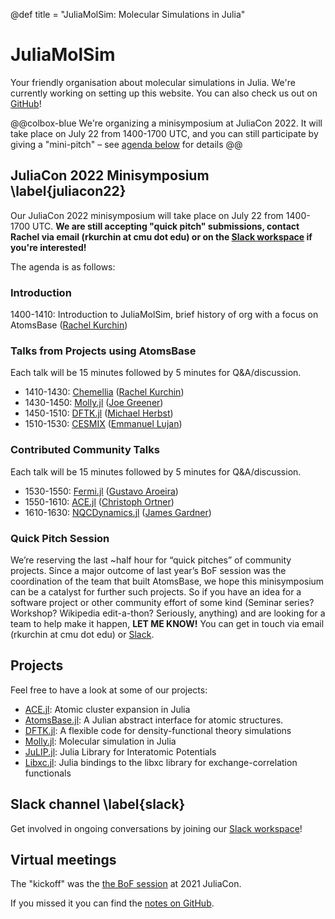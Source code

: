 @def title = "JuliaMolSim: Molecular Simulations in Julia"

# JuliaMolSim

Your friendly organisation about molecular simulations in Julia.
We're currently working on setting up this website. You can also check us out on [GitHub](https://github.com/JuliaMolSim)!

@@colbox-blue
We're organizing a minisymposium at JuliaCon 2022. It will take place on July 22 from 1400-1700 UTC, and you can still participate by giving a "mini-pitch" – see [agenda below](#juliacon22) for details
@@

## JuliaCon 2022 Minisymposium \label{juliacon22}
Our JuliaCon 2022 minisymposium will take place on July 22 from 1400-1700 UTC. **We are still accepting "quick pitch" submissions, contact Rachel via email (rkurchin at cmu dot edu) or on the [Slack workspace](#slack) if you're interested!**

The agenda is as follows:

### Introduction
1400-1410: Introduction to JuliaMolSim, brief history of org with a focus on AtomsBase ([Rachel Kurchin](https://rkurchin.github.io))

### Talks from Projects using AtomsBase
Each talk will be 15 minutes followed by 5 minutes for Q&A/discussion.

* 1410-1430: [Chemellia](https://www.chemellia.org) ([Rachel Kurchin](https://rkurchin.github.io))
* 1430-1450: [Molly.jl](https://juliamolsim.github.io/Molly.jl/stable/) ([Joe Greener](http://jgreener64.github.io))
* 1450-1510: [DFTK.jl](https://docs.dftk.org/stable/) ([Michael Herbst](https://michael-herbst.com))
* 1510-1530: [CESMIX](https://computing.mit.edu/cesmix/) ([Emmanuel Lujan](https://www.emmanuellujan.com))

### Contributed Community Talks
Each talk will be 15 minutes followed by 5 minutes for Q&A/discussion.

* 1530-1550: [Fermi.jl](https://fermiqc.github.io/Fermi.jl/dev/) ([Gustavo Aroeira](https://github.com/gustavojra))
* 1550-1610: [ACE.jl](https://acesuit.github.io/ACE.jl/dev/) ([Christoph Ortner](https://personal.math.ubc.ca/~ortner/))
* 1610-1630: [NQCDynamics.jl](https://nqcd.github.io/NQCDynamics.jl/dev/) ([James Gardner](https://warwick.ac.uk/fac/sci/chemistry/research/maurer/maurergroup/people/james/))

### Quick Pitch Session
We’re reserving the last ~half hour for “quick pitches” of community projects. Since a major outcome of last year’s BoF session was the coordination of the team that built AtomsBase, we hope this minisymposium can be a catalyst for further such projects. So if you have an idea for a software project or other community effort of some kind (Seminar series? Workshop? Wikipedia edit-a-thon? Seriously, anything)  and are looking for a team to help make it happen, **LET ME KNOW!** You can get in touch via email (rkurchin at cmu dot edu) or [Slack](#slack).

## Projects
Feel free to have a look at some of our projects:
- [ACE.jl](https://github.com/ACEsuit/ACE.jl): Atomic cluster expansion in Julia
- [AtomsBase.jl](https://github.com/JuliaMolSim/AtomsBase.jl): A Julian abstract interface for atomic structures.
- [DFTK.jl](https://dftk.org): A flexible code for density-functional theory simulations
- [Molly.jl](https://juliamolsim.github.io/Molly.jl/stable/): Molecular simulation in Julia
- [JuLIP.jl](https://github.com/JuliaMolSim/JuLIP.jl): Julia Library for Interatomic Potentials
- [Libxc.jl](https://github.com/JuliaMolSim/Libxc.jl): Julia bindings to the libxc library for exchange-correlation functionals

## Slack channel \label{slack}
[slack-url]: https://join.slack.com/t/juliamolsim/shared_invite/zt-tc060co0-HgiKApazzsQzBHDlQ58A7g
Get involved in ongoing conversations by joining our [Slack workspace][slack-url]!

## Virtual meetings
The "kickoff" was the [the BoF session](https://pretalx.com/juliacon2021/talk/ZQJAW3/)
at 2021 JuliaCon.

If you missed it you can find the [notes on GitHub](https://github.com/JuliaMolSim/Juliacon2021).

